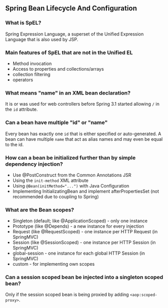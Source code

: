 
## Spring Bean Lifecycle And Configuration

### What is SpEL?
Spring Expression Language, a superset of the Unified Expression Language that is also used by JSP.

### Main features of SpEL that are not in the Unified EL
* Method invocation
* Access to properties and collections/arrays
* collection filtering
* operators

### What means "name" in an XML bean declaration?
It is or was used for web controllers before Spring 3.1 started allowing `/` in the `id` attribute.

### Can a bean have multiple "id" or "name"
Every bean has exactly one `id` that is either specified or auto-generated.
A bean can have multiple `name` that act as alias names and may even be equal to the id.

### How can a bean be initialized further than by simple dependency injection?
* Use @PostConstruct from the Common Annotations JSR
* Using the `init-method` XML attribute
* Using `@Bean(initMethod="...")` with Java Configuration
* Implementing InitializatingBean and implement afterPropertiesSet (not recommended due to coupling to Spring)

### What are the Bean scopes?
* Singleton (default; like @ApplicationScoped) - only one instance
* Prototype (like @Depends) - a new instance for every injection
* Request (like @RequestScoped) - one instance per HTTP Request (in SpringMVC)
* Session (like @SessionScoped) - one instance per HTTP Session (in SpringMVC)
* global-session - one instance for each global HTTP Session (in SpringMVC)
* custom - for implementing own scopes

### Can a session scoped bean be injected into a singleton scoped bean?
Only if the session scoped bean is being proxied by adding `<aop:scoped-proxy>`.

